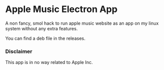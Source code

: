 # Apple Music Electron App

A non fancy, smol hack to run apple music website as an app on my linux system without any extra features.

You can find a deb file in the releases.

### Disclaimer

This app is in no way related to Apple Inc.
